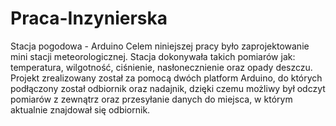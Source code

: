 # Praca-Inzynierska
Stacja pogodowa - Arduino
Celem niniejszej pracy było zaprojektowanie mini stacji meteorologicznej. Stacja dokonywała takich pomiarów jak: temperatura, wilgotność, ciśnienie, nasłonecznienie oraz opady deszczu. Projekt zrealizowany został za pomocą dwóch platform Arduino, do których podłączony został odbiornik oraz nadajnik, dzięki czemu możliwy był odczyt pomiarów z zewnątrz oraz przesyłanie danych do miejsca, w którym aktualnie znajdował się odbiornik.

